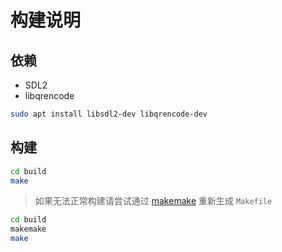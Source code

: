 # 构建说明

## 依赖

* SDL2
* libqrencode

```bash
sudo apt install libsdl2-dev libqrencode-dev
```

## 构建

```bash
cd build
make
```

> 如果无法正常构建请尝试通过 [makemake](https://github.com/hubenchang0515/makemake) 重新生成 `Makefile`

```bash
cd build
makemake
make
```